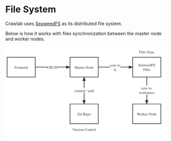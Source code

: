 # File System

Crawlab uses [SeaweedFS](seaweedfs.md) as its distributed file system.

Below is how it works with files synchronization between the master node and worker nodes.

![](img/file-management.png)